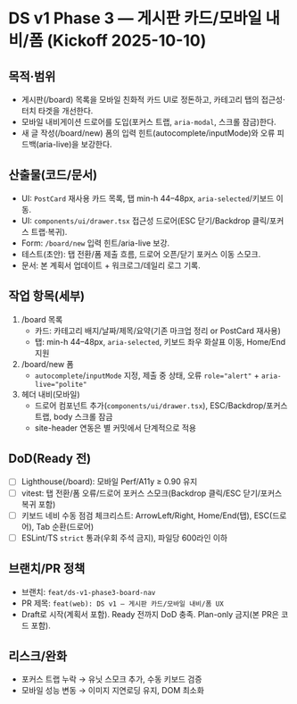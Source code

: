 # DS v1 Phase 3 — 게시판 카드/모바일 내비/폼 (Kickoff 2025-10-10)

## 목적·범위
- 게시판(/board) 목록을 모바일 친화적 카드 UI로 정돈하고, 카테고리 탭의 접근성·터치 타겟을 개선한다.
- 모바일 내비게이션 드로어를 도입(포커스 트랩, `aria-modal`, 스크롤 잠금)한다.
- 새 글 작성(/board/new) 폼의 입력 힌트(autocomplete/inputMode)와 오류 피드백(aria-live)을 보강한다.

## 산출물(코드/문서)
- UI: `PostCard` 재사용 카드 목록, 탭 min-h 44–48px, `aria-selected`/키보드 이동.
- UI: `components/ui/drawer.tsx` 접근성 드로어(ESC 닫기/Backdrop 클릭/포커스 트랩·복귀).
- Form: `/board/new` 입력 힌트/aria-live 보강.
- 테스트(초안): 탭 전환/폼 제출 흐름, 드로어 오픈/닫기 포커스 이동 스모크.
- 문서: 본 계획서 업데이트 + 워크로그/데일리 로그 기록.

## 작업 항목(세부)
1) /board 목록
   - 카드: 카테고리 배지/날짜/제목/요약(기존 마크업 정리 or PostCard 재사용)
   - 탭: min-h 44–48px, `aria-selected`, 키보드 좌우 화살표 이동, Home/End 지원
2) /board/new 폼
   - `autocomplete`/`inputMode` 지정, 제출 중 상태, 오류 `role="alert"` + `aria-live="polite"`
3) 헤더 내비(모바일)
   - 드로어 컴포넌트 추가(`components/ui/drawer.tsx`), ESC/Backdrop/포커스 트랩, body 스크롤 잠금
   - site-header 연동은 별 커밋에서 단계적으로 적용

## DoD(Ready 전)
- [ ] Lighthouse(/board): 모바일 Perf/A11y ≥ 0.90 유지
- [ ] vitest: 탭 전환/폼 오류/드로어 포커스 스모크(Backdrop 클릭/ESC 닫기/포커스 복귀 포함)
- [ ] 키보드 네비 수동 점검 체크리스트: ArrowLeft/Right, Home/End(탭), ESC(드로어), Tab 순환(드로어)
- [ ] ESLint/TS `strict` 통과(우회 주석 금지), 파일당 600라인 이하

## 브랜치/PR 정책
- 브랜치: `feat/ds-v1-phase3-board-nav`
- PR 제목: `feat(web): DS v1 — 게시판 카드/모바일 내비/폼 UX`
- Draft로 시작(계획서 포함). Ready 전까지 DoD 충족. Plan-only 금지(본 PR은 코드 포함).

## 리스크/완화
- 포커스 트랩 누락 → 유닛 스모크 추가, 수동 키보드 검증
- 모바일 성능 변동 → 이미지 지연로딩 유지, DOM 최소화
